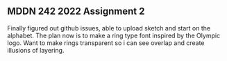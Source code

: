 ## MDDN 242 2022 Assignment 2

Finally figured out github issues, able to upload sketch and start on the alphabet. The plan now is to make a ring type font inspired by the Olympic logo. Want to make rings transparent so i can see overlap and create illusions of layering. 
